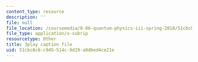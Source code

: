 ```yaml
---
content_type: resource
description: ''
file: null
file_location: /coursemedia/8-06-quantum-physics-iii-spring-2018/51cbc8c6c945514c9d29a0dbed4ce21e_nYlmkoiq4CI.vtt
file_type: application/x-subrip
resourcetype: Other
title: 3play caption file
uid: 51cbc8c6-c945-514c-9d29-a0dbed4ce21e
---
```

